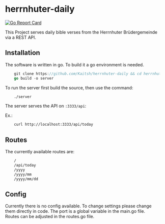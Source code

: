 # herrnhuter-daily
[![Go Report Card](https://goreportcard.com/badge/github.com/Kaitsh/herrnhuter-daily)](https://goreportcard.com/report/github.com/Kaitsh/herrnhuter-daily)

This Project serves daily bible verses from the Herrnhuter Brüdergemeinde via a REST API.

## Installation
The software is written in go. To build it a go environment is needed.

```go
    git clone https://github.com/Kaitsh/herrnhuter-daily && cd herrnhuter-daily
    go build -o server
```

To run the server first build the source, then use the command:

```bash
    ./server
```

The server serves the API on `:3333/api`:

Ex.:
```bash
    curl http://localhost:3333/api/today
```

## Routes
The currently available routes are:

```bash
    /
    /api/today
    /yyyy
    /yyyy/mm
    /yyyy/mm/dd
```

## Config
Currently there is no config available. To change settings please change them directly in code. The port is a global variable in the main.go file. Routes can be adjusted in the routes.go file.